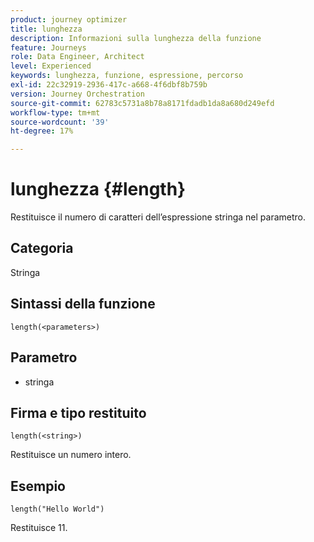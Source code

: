 ```yaml
---
product: journey optimizer
title: lunghezza
description: Informazioni sulla lunghezza della funzione
feature: Journeys
role: Data Engineer, Architect
level: Experienced
keywords: lunghezza, funzione, espressione, percorso
exl-id: 22c32919-2936-417c-a668-4f6dbf8b759b
version: Journey Orchestration
source-git-commit: 62783c5731a8b78a8171fdadb1da8a680d249efd
workflow-type: tm+mt
source-wordcount: '39'
ht-degree: 17%

---
```


# lunghezza {#length}

Restituisce il numero di caratteri dell’espressione stringa nel parametro.

## Categoria

Stringa

## Sintassi della funzione

`length(<parameters>)`

## Parametro

* stringa

## Firma e tipo restituito

`length(<string>)`

Restituisce un numero intero.

## Esempio

`length("Hello World")`

Restituisce 11.
